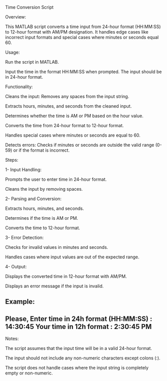 Time Conversion Script

Overview:

This MATLAB script converts a time input from 24-hour format 
(HH:MM:SS) to 12-hour format with AM/PM designation. It handles edge cases like incorrect input formats and special cases where minutes or seconds equal 60.

Usage:

Run the script in MATLAB.

Input the time in the format HH:MM:SS when prompted. The input should be in 24-hour format.

Functionality:

Cleans the input: Removes any spaces from the input string.

Extracts hours, minutes, and seconds from the cleaned input.

Determines whether the time is AM or PM based on the hour value.

Converts the time from 24-hour format to 12-hour format.

Handles special cases where minutes or seconds are equal to 60.

Detects errors: Checks if minutes or seconds are outside the valid range (0-59) or if the format is incorrect.

Steps:

1- Input Handling:

Prompts the user to enter time in 24-hour format.

Cleans the input by removing spaces.

2- Parsing and Conversion:

Extracts hours, minutes, and seconds.

Determines if the time is AM or PM.

Converts the time to 12-hour format.

3- Error Detection:

Checks for invalid values in minutes and seconds.

Handles cases where input values are out of the expected range.

4- Output:

Displays the converted time in 12-hour format with AM/PM.

Displays an error message if the input is invalid.

Example:
----------------------------------------------------------------
Please, Enter time in 24h format (HH:MM:SS) : 14:30:45
Your time in 12h format : 2:30:45 PM
----------------------------------------------------------------

Notes:

The script assumes that the input time will be in a valid 24-hour format.

The input should not include any non-numeric characters except colons (:).

The script does not handle cases where the input string is completely empty or non-numeric.